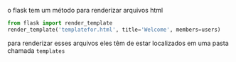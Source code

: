 o flask tem um método para renderizar arquivos html

```python
from flask import render_template
render_template('templatefor.html', title='Welcome', members=users)
```

para renderizar esses arquivos eles têm de estar localizados em uma pasta chamada `templates`
